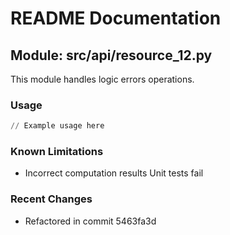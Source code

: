 # README Documentation

## Module: src/api/resource_12.py

This module handles logic errors operations.

### Usage

```python
// Example usage here
```

### Known Limitations

- Incorrect computation results Unit tests fail

### Recent Changes

- Refactored in commit 5463fa3d
